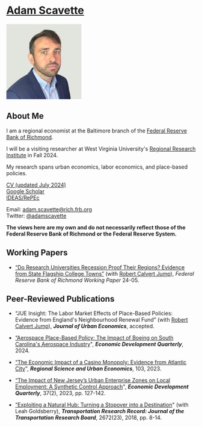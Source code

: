 # [Adam Scavette](https://www.richmondfed.org/region_communities/people/scavette)

<img src="/1664665342086.jpg">

<h2>About Me</h2>
<p> I am a regional economist at the Baltimore branch of the <a href="https://www.richmondfed.org/">Federal Reserve Bank of Richmond</a>.</p>

<p> I will be a visiting researcher at West Virginia University's <a href="https://rri.wvu.edu/">Regional Research Institute</a> in Fall 2024.</p>

<p>My research spans urban economics, labor economics, and place-based policies. </p>

<a href="adamscavette_CV.pdf" download>CV (updated July 2024)</a><br>
<a href="https://scholar.google.com/citations?user=UWVskVMAAAAJ&hl=en">Google Scholar</a><br>
<a href="https://ideas.repec.org/f/psc838.html">IDEAS/RePEc</a>

Email: <a href="mailto:adam.scavette@rich.frb.org">adam.scavette@rich.frb.org</a><br>
Twitter: <a href="https://twitter.com/AdamScavette">@adamscavette</a><br>
<p><strong>The views here are my own and do not necessarily reflect those of the Federal Reserve Bank of Richmond or the Federal Reserve System.</strong></p>

<h2>Working Papers</h2>

<ul>
<p><li><a href="https://www.richmondfed.org/-/media/RichmondFedOrg/publications/research/working_papers/2024/wp24-05.pdf">“Do Research Universities Recession Proof Their Regions? Evidence from State Flagship College Towns”</a> (with <a href="https://www.robcalvertjump.com/">Robert Calvert Jump</a>), <i>Federal Reserve Bank of Richmond Working Paper </i>24-05.</li></p>
</ul>
<h2>Peer-Reviewed Publications</h2>

<ul>
<p><li>“JUE Insight: The Labor Market Effects of Place-Based Policies: Evidence from England's Neighbourhood Renewal Fund” (with <a href="https://www.robcalvertjump.com/">Robert Calvert Jump</a>), <strong><i>Journal of Urban Economics</i></strong>, accepted.</li>
<p><li><a href="https://journals.sagepub.com/doi/10.1177/08912424241268284">“Aerospace Place-Based Policy: The Impact of Boeing on South Carolina's Aerospace Industry</a>", <strong><i>Economic Development Quarterly</i></strong>, 2024.</li></p>
<p><li><a href="https://linkinghub.elsevier.com/retrieve/pii/S016604622300087X">“The Economic Impact of a Casino Monopoly: Evidence from Atlantic City</a>", <strong><i>Regional Science and Urban Economics</i></strong>, 103, 2023.</li></p>
<p><li><a href="https://journals.sagepub.com/doi/10.1177/08912424231158051">“The Impact of New Jersey’s Urban Enterprise Zones on Local Employment: A Synthetic Control Approach</a>", <strong><i>Economic Development Quarterly</i></strong>, 37(2), 2023, pp. 127-142.</li></p>
<p><li><a href="https://journals.sagepub.com/doi/abs/10.1177/0361198118758983?journalCode=trra">“Exploiting a Natural Hub: Turning a Stopover into a Destination</a>" (with Leah Goldsberry), <strong><i>Transportation Research Record: Journal of the Transportation Research Board</i></strong>, 2672(23), 2018, pp. 8-14.</li></p>





